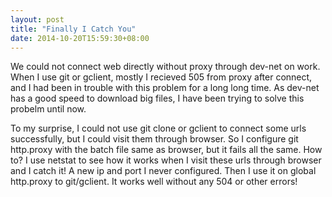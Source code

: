 ```yaml
---
layout: post
title: "Finally I Catch You"
date: 2014-10-20T15:59:30+08:00
---
```


We could not connect web directly without proxy through dev-net on work. When I use git or gclient, mostly I recieved 505 from proxy after connect, and I had been in trouble with this problem for a long long time. As dev-net has a good speed to download big files, I have been trying to solve this probelm until now.

To my surprise, I could not use git clone or gclient to connect some urls successfully, but I could visit them through browser. So I configure git http.proxy with the batch file same as browser, but it fails all the same. How to? I use netstat to see how it works when I visit these urls through browser and I catch it! A new ip and port I never configured. Then I use it on global http.proxy to git/gclient. It works well without any 504 or other errors!